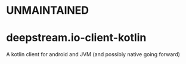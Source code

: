 # UNMAINTAINED  
# deepstream.io-client-kotlin
A kotlin client for android and JVM (and possibly native going forward)
